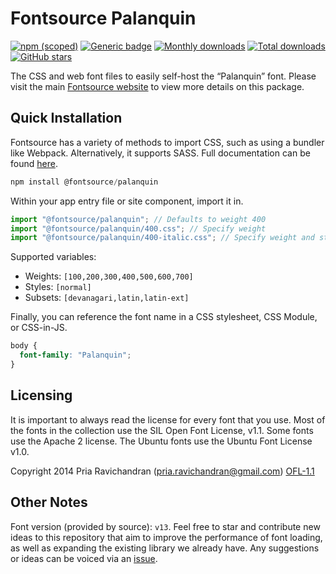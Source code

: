 # Fontsource Palanquin

[![npm (scoped)](https://img.shields.io/npm/v/@fontsource/palanquin?color=brightgreen)](https://www.npmjs.com/package/@fontsource/palanquin) [![Generic badge](https://img.shields.io/badge/fontsource-passing-brightgreen)](https://github.com/fontsource/fontsource) [![Monthly downloads](https://badgen.net/npm/dm/@fontsource/palanquin)](https://github.com/fontsource/fontsource) [![Total downloads](https://badgen.net/npm/dt/@fontsource/palanquin)](https://github.com/fontsource/fontsource) [![GitHub stars](https://img.shields.io/github/stars/fontsource/fontsource.svg?style=social&label=Star)](https://github.com/fontsource/fontsource/stargazers)

The CSS and web font files to easily self-host the “Palanquin” font. Please visit the main [Fontsource website](https://fontsource.org/fonts/palanquin) to view more details on this package.

## Quick Installation

Fontsource has a variety of methods to import CSS, such as using a bundler like Webpack. Alternatively, it supports SASS. Full documentation can be found [here](https://fontsource.org/docs/getting-started/introduction).

```javascript
npm install @fontsource/palanquin
```

Within your app entry file or site component, import it in.

```javascript
import "@fontsource/palanquin"; // Defaults to weight 400
import "@fontsource/palanquin/400.css"; // Specify weight
import "@fontsource/palanquin/400-italic.css"; // Specify weight and style

```

Supported variables:
- Weights: `[100,200,300,400,500,600,700]`
- Styles: `[normal]`
- Subsets: `[devanagari,latin,latin-ext]`

Finally, you can reference the font name in a CSS stylesheet, CSS Module, or CSS-in-JS.

```css
body {
  font-family: "Palanquin";
}
```

## Licensing
It is important to always read the license for every font that you use.
Most of the fonts in the collection use the SIL Open Font License, v1.1. Some fonts use the Apache 2 license. The Ubuntu fonts use the Ubuntu Font License v1.0.

Copyright 2014 Pria Ravichandran (pria.ravichandran@gmail.com)
[OFL-1.1](http://scripts.sil.org/OFL)

## Other Notes
Font version (provided by source): `v13`.
Feel free to star and contribute new ideas to this repository that aim to improve the performance of font loading, as well as expanding the existing library we already have. Any suggestions or ideas can be voiced via an [issue](https://github.com/fontsource/fontsource/issues).
